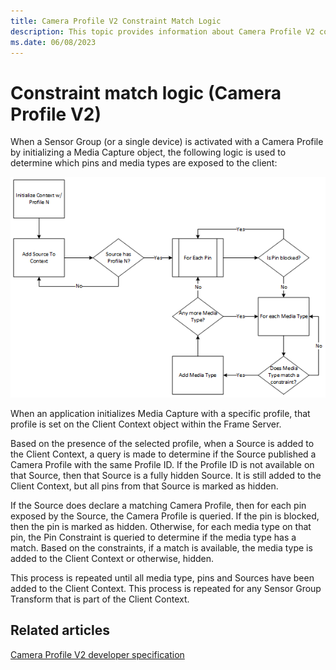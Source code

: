 ```yaml
---
title: Camera Profile V2 Constraint Match Logic
description: This topic provides information about Camera Profile V2 constraint match logic.
ms.date: 06/08/2023
---
```


# Constraint match logic (Camera Profile V2)

When a Sensor Group (or a single device) is activated with a Camera Profile by initializing a Media Capture object, the following logic is used to determine which pins and media types are exposed to the client:

![constraint match logic.](images/constraint-match-logic.png)

When an application initializes Media Capture with a specific profile, that profile is set on the Client Context object within the Frame Server.

Based on the presence of the selected profile, when a Source is added to the Client Context, a query is made to determine if the Source published a Camera Profile with the same Profile ID. If the Profile ID is not available on that Source, then that Source is a fully hidden Source. It is still added to the Client Context, but all pins from that Source is marked as hidden.

If the Source does declare a matching Camera Profile, then for each pin exposed by the Source, the Camera Profile is queried. If the pin is blocked, then the pin is marked as hidden. Otherwise, for each media type on that pin, the Pin Constraint is queried to determine if the media type has a match. Based on the constraints, if a match is available, the media type is added to the Client Context or otherwise, hidden.

This process is repeated until all media type, pins and Sources have been added to the Client Context. This process is repeated for any Sensor Group Transform that is part of the Client Context.

## Related articles

[Camera Profile V2 developer specification](camera-profile-v2-specification.md)
